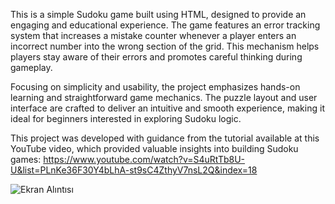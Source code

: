 This is a simple Sudoku game built using HTML, designed to provide an engaging and educational experience. The game features an error tracking system that increases a mistake counter whenever a player enters an incorrect number into the wrong section of the grid. This mechanism helps players stay aware of their errors and promotes careful thinking during gameplay.

Focusing on simplicity and usability, the project emphasizes hands-on learning and straightforward game mechanics. The puzzle layout and user interface are crafted to deliver an intuitive and smooth experience, making it ideal for beginners interested in exploring Sudoku logic.

This project was developed with guidance from the tutorial available at this YouTube video, which provided valuable insights into building Sudoku games:
https://www.youtube.com/watch?v=S4uRtTb8U-U&list=PLnKe36F30Y4bLhA-st9sC4ZthyV7nsL2Q&index=18

![Ekran Alıntısı](https://github.com/user-attachments/assets/0f48e933-c43c-435c-8c43-481765bc1a76)
